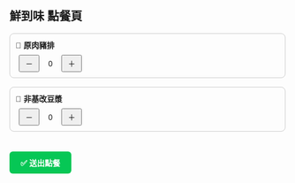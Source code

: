 <!DOCTYPE html>
<html lang="zh-Hant">
<head>
  <meta charset="UTF-8" />
  <title>鮮到味 點餐頁</title>
  <style>
    body {
      font-family: sans-serif;
      padding: 20px;
      max-width: 500px;
      margin: auto;
    }
    .item {
      margin-bottom: 16px;
      padding: 10px;
      border: 1px solid #ccc;
      border-radius: 8px;
    }
    .name {
      font-weight: bold;
      margin-bottom: 8px;
    }
    button {
      padding: 4px 10px;
      margin: 0 6px;
    }
    .qty {
      display: inline-block;
      width: 20px;
      text-align: center;
    }
    #lineBtn {
      display: inline-block;
      margin-top: 20px;
      background: #06c755;
      color: white;
      padding: 10px 20px;
      text-decoration: none;
      border-radius: 6px;
      font-weight: bold;
    }
  </style>
</head>
<body>
  <h2>鮮到味 點餐頁</h2>

  <div class="item">
    <div class="name">🐷 原肉豬排</div>
    <button onclick="changeQty('原肉豬排', -1)">－</button>
    <span class="qty" id="qty-原肉豬排">0</span>
    <button onclick="changeQty('原肉豬排', 1)">＋</button>
  </div>

  <div class="item">
    <div class="name">🧋 非基改豆漿</div>
    <button onclick="changeQty('非基改豆漿', -1)">－</button>
    <span class="qty" id="qty-非基改豆漿">0</span>
    <button onclick="changeQty('非基改豆漿', 1)">＋</button>
  </div>

  <a id="lineBtn" target="_blank">✅ 送出點餐</a>

  <script>
    const cart = {
      '原肉豬排': 0,
      '非基改豆漿': 0
    };

    function changeQty(name, delta) {
      cart[name] = Math.max(0, cart[name] + delta);
      document.getElementById('qty-' + name).textContent = cart[name];
      updateLineLink();
    }

    function updateLineLink() {
      const lines = ['📦 鮮到味 訂單'];
      for (const [item, qty] of Object.entries(cart)) {
        if (qty > 0) {
          lines.push(`🐾 ${item} x${qty}`);
        }
      }

      let final = lines.join('\\n'); // 建立換行訊息
      const encoded = encodeURIComponent(final); // 完整轉碼
      const url = 'https://line.me/R/oaMessage/@567ncwhd/?text=' + encoded;
      document.getElementById('lineBtn').href = url;
    }

    updateLineLink(); // 初始化時執行
  </script>
</body>
</html>
